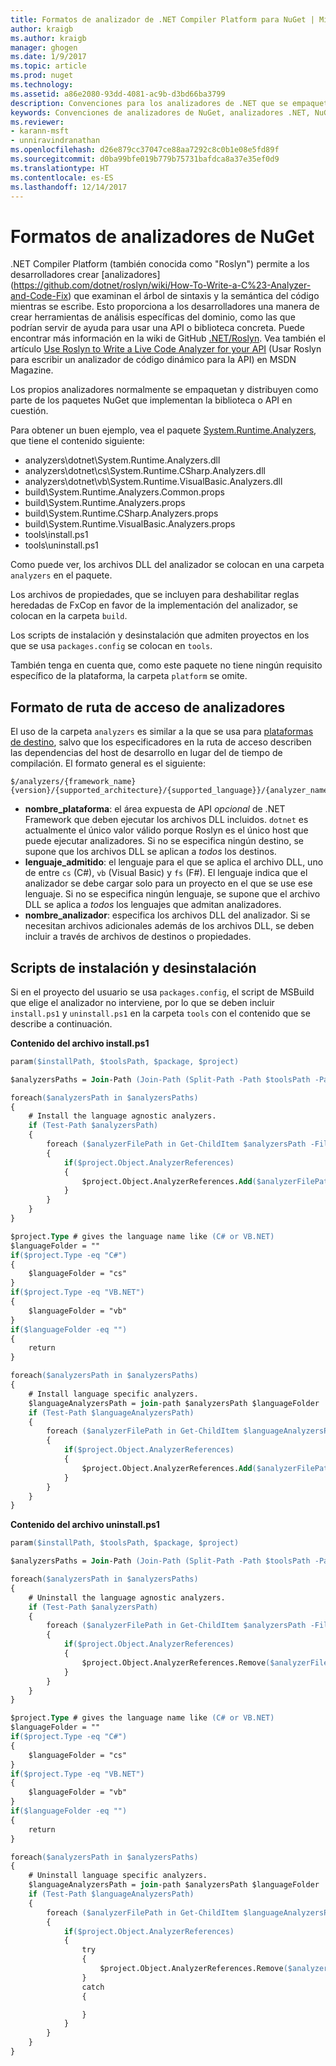 ```yaml
---
title: Formatos de analizador de .NET Compiler Platform para NuGet | Microsoft Docs
author: kraigb
ms.author: kraigb
manager: ghogen
ms.date: 1/9/2017
ms.topic: article
ms.prod: nuget
ms.technology: 
ms.assetid: a86e2080-93dd-4081-ac9b-d3bd66ba3799
description: Convenciones para los analizadores de .NET que se empaquetan y distribuyen con paquetes NuGet que implementan una API o biblioteca.
keywords: Convenciones de analizadores de NuGet, analizadores .NET, NuGet y .NET Compiler Platform, NuGet y Roslyn
ms.reviewer:
- karann-msft
- unniravindranathan
ms.openlocfilehash: d26e879cc37047ce88aa7292c8c0b1e08e5fd89f
ms.sourcegitcommit: d0ba99bfe019b779b75731bafdca8a37e35ef0d9
ms.translationtype: HT
ms.contentlocale: es-ES
ms.lasthandoff: 12/14/2017
---
```

# <a name="analyzer-nuget-formats"></a>Formatos de analizadores de NuGet

.NET Compiler Platform (también conocida como "Roslyn") permite a los desarrolladores crear [analizadores] (https://github.com/dotnet/roslyn/wiki/How-To-Write-a-C%23-Analyzer-and-Code-Fix) que examinan el árbol de sintaxis y la semántica del código mientras se escribe. Esto proporciona a los desarrolladores una manera de crear herramientas de análisis específicas del dominio, como las que podrían servir de ayuda para usar una API o biblioteca concreta. Puede encontrar más información en la wiki de GitHub [.NET/Roslyn](https://github.com/dotnet/roslyn/wiki). Vea también el artículo [Use Roslyn to Write a Live Code Analyzer for your API](https://msdn.microsoft.com/magazine/dn879356.aspx) (Usar Roslyn para escribir un analizador de código dinámico para la API) en MSDN Magazine.

Los propios analizadores normalmente se empaquetan y distribuyen como parte de los paquetes NuGet que implementan la biblioteca o API en cuestión.

Para obtener un buen ejemplo, vea el paquete [System.Runtime.Analyzers](https://www.nuget.org/packages/System.Runtime.Analyzers), que tiene el contenido siguiente:

- analyzers\dotnet\System.Runtime.Analyzers.dll
- analyzers\dotnet\cs\System.Runtime.CSharp.Analyzers.dll
- analyzers\dotnet\vb\System.Runtime.VisualBasic.Analyzers.dll
- build\System.Runtime.Analyzers.Common.props
- build\System.Runtime.Analyzers.props
- build\System.Runtime.CSharp.Analyzers.props
- build\System.Runtime.VisualBasic.Analyzers.props
- tools\install.ps1
- tools\uninstall.ps1

Como puede ver, los archivos DLL del analizador se colocan en una carpeta `analyzers` en el paquete.

Los archivos de propiedades, que se incluyen para deshabilitar reglas heredadas de FxCop en favor de la implementación del analizador, se colocan en la carpeta `build`.

Los scripts de instalación y desinstalación que admiten proyectos en los que se usa `packages.config` se colocan en `tools`.

También tenga en cuenta que, como este paquete no tiene ningún requisito específico de la plataforma, la carpeta `platform` se omite.


## <a name="analyzers-path-format"></a>Formato de ruta de acceso de analizadores

El uso de la carpeta `analyzers` es similar a la que se usa para [plataformas de destino](../create-packages/supporting-multiple-target-frameworks.md), salvo que los especificadores en la ruta de acceso describen las dependencias del host de desarrollo en lugar del de tiempo de compilación. El formato general es el siguiente:

    $/analyzers/{framework_name}{version}/{supported_architecture}/{supported_language}}/{analyzer_name}.dll

- **nombre_plataforma**: el área expuesta de API *opcional* de .NET Framework que deben ejecutar los archivos DLL incluidos. `dotnet` es actualmente el único valor válido porque Roslyn es el único host que puede ejecutar analizadores. Si no se especifica ningún destino, se supone que los archivos DLL se aplican a *todos* los destinos.
- **lenguaje_admitido**: el lenguaje para el que se aplica el archivo DLL, uno de entre `cs` (C#), `vb` (Visual Basic) y `fs` (F#). El lenguaje indica que el analizador se debe cargar solo para un proyecto en el que se use ese lenguaje. Si no se especifica ningún lenguaje, se supone que el archivo DLL se aplica a *todos* los lenguajes que admitan analizadores.
- **nombre_analizador**: especifica los archivos DLL del analizador. Si se necesitan archivos adicionales además de los archivos DLL, se deben incluir a través de archivos de destinos o propiedades.


## <a name="install-and-uninstall-scripts"></a>Scripts de instalación y desinstalación

Si en el proyecto del usuario se usa `packages.config`, el script de MSBuild que elige el analizador no interviene, por lo que se deben incluir `install.ps1` y `uninstall.ps1` en la carpeta `tools` con el contenido que se describe a continuación.

**Contenido del archivo install.ps1**

```ps
param($installPath, $toolsPath, $package, $project)

$analyzersPaths = Join-Path (Join-Path (Split-Path -Path $toolsPath -Parent) "analyzers" ) * -Resolve

foreach($analyzersPath in $analyzersPaths)
{
    # Install the language agnostic analyzers.
    if (Test-Path $analyzersPath)
    {
        foreach ($analyzerFilePath in Get-ChildItem $analyzersPath -Filter *.dll)
        {
            if($project.Object.AnalyzerReferences)
            {
                $project.Object.AnalyzerReferences.Add($analyzerFilePath.FullName)
            }
        }
    }
}

$project.Type # gives the language name like (C# or VB.NET)
$languageFolder = ""
if($project.Type -eq "C#")
{
    $languageFolder = "cs"
}
if($project.Type -eq "VB.NET")
{
    $languageFolder = "vb"
}
if($languageFolder -eq "")
{
    return
}

foreach($analyzersPath in $analyzersPaths)
{
    # Install language specific analyzers.
    $languageAnalyzersPath = join-path $analyzersPath $languageFolder
    if (Test-Path $languageAnalyzersPath)
    {
        foreach ($analyzerFilePath in Get-ChildItem $languageAnalyzersPath -Filter *.dll)
        {
            if($project.Object.AnalyzerReferences)
            {
                $project.Object.AnalyzerReferences.Add($analyzerFilePath.FullName)
            }
        }
    }
}
```


**Contenido del archivo uninstall.ps1**

```ps
param($installPath, $toolsPath, $package, $project)

$analyzersPaths = Join-Path (Join-Path (Split-Path -Path $toolsPath -Parent) "analyzers" ) * -Resolve

foreach($analyzersPath in $analyzersPaths)
{
    # Uninstall the language agnostic analyzers.
    if (Test-Path $analyzersPath)
    {
        foreach ($analyzerFilePath in Get-ChildItem $analyzersPath -Filter *.dll)
        {
            if($project.Object.AnalyzerReferences)
            {
                $project.Object.AnalyzerReferences.Remove($analyzerFilePath.FullName)
            }
        }
    }
}

$project.Type # gives the language name like (C# or VB.NET)
$languageFolder = ""
if($project.Type -eq "C#")
{
    $languageFolder = "cs"
}
if($project.Type -eq "VB.NET")
{
    $languageFolder = "vb"
}
if($languageFolder -eq "")
{
    return
}

foreach($analyzersPath in $analyzersPaths)
{
    # Uninstall language specific analyzers.
    $languageAnalyzersPath = join-path $analyzersPath $languageFolder
    if (Test-Path $languageAnalyzersPath)
    {
        foreach ($analyzerFilePath in Get-ChildItem $languageAnalyzersPath -Filter *.dll)
        {
            if($project.Object.AnalyzerReferences)
            {
                try
                {
                    $project.Object.AnalyzerReferences.Remove($analyzerFilePath.FullName)
                }
                catch
                {

                }
            }
        }
    }
}
```
